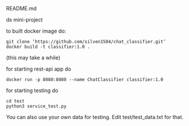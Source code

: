 README.md

ds mini-project

to built docker image do:
```
git clone ‘https://github.com/silven1504/chat_classifier.git’
docker build -t classifier:1.0 .
```
(this may take a while)

for starting rest-api app do
```
docker run -p 8080:8080 --name ChatClassifier classifier:1.0
```

for starting testing do
```
cd test
python3 service_test.py
```
You can also use your own data for testing. Edit test/test_data.txt for that.
